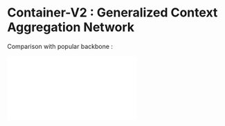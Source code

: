 # Container-V2 : Generalized Context Aggregation Network


Comparison with popular backbone :

![Container](container_v2_v1.pdf)

